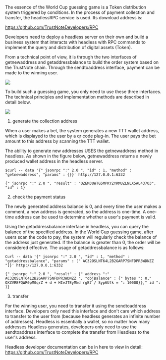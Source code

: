 The essence of the World Cup guessing game is a Token distribution system triggered by conditions. In the process of payment collection and transfer, the headlessRPC service is used. Its download address is:

https://github.com/TrustNoteDevelopers/RPC

Developers need to deploy a headless server on their own and build a business system that interacts with headless with RPC commands to implement the query and distribution of digital assets (Token).

From a technical point of view, it is through the two interfaces of getnewaddress and getaddressbalance to build the order system based on the TrustNote chain. Through the sendtoaddress interface, payment can be made to the winning user.

![](https://github.com/TrustNoteDevelopers/wiki/raw/master/samples/images/worldcup2018_01_en.jpg)

To build such a guessing game, you only need to use these three interfaces. The technical principles and implementation methods are described in detail below.

![](https://github.com/TrustNoteDevelopers/wiki/raw/master/samples/images/worldcup2018_02_en.jpg)

1) generate the collection address

When a user makes a bet, the system generates a new TTT wallet address, which is displayed to the user by a qr code plug-in. The user pays the bet amount to this address by scanning the TTT wallet.

The ability to generate new addresses USES the getnewaddress method in headless. As shown in the figure below, getnewaddress returns a newly produced wallet address in the headless server.

```
$curl -- data '{" jsonrpc ":" 2.0 ", "id" : 1, "method" : "getnewaddress", "params" : {}}' http://127.0.0.1:6332 
```

```
{" jsonrpc ":" 2.0 ", "result" : "QZEM3UWTG5MPKYZYRMUZLNLX5AL437O3", "id" : 1}
```

2) check the payment status

The newly generated address balance is 0, and every time the user makes a comment, a new address is generated, so the address is one-time. A one-time address can be used to determine whether a user's payment is valid.

Using the getaddressbalance interface in headless, you can query the balance of the specified address. In the World Cup guessing game, after users scan the code to pay, the system will regularly check the balance of the address just generated. If the balance is greater than 0, the order will be considered effective. The usage of getaddressbalance is as follows:

```
Curl -- data '{" jsonrpc ":" 2.0 ", "id" : 1, "method" : "getaddressbalance", "params" : [" AC32OSLNT64L2B2GARP7SNFDPR3WDNZZ "]}' http://127.0.0.1:6332
```

```
{" jsonrpc ":" 2.0 ", "result" : {" address ":" AC32OSLNT64L2B2GARP7SNFDPR3WDNZZ ", "objBalance" : {" bytes ": 0," QXZVREFQWR0pM0qrZ + d + HIeJTEyMkd rgB7 / Syp6Ufk = ": 10000}}," id ": 1}
```

3) transfer

For the winning user, you need to transfer it using the sendtoaddress interface. Developers only need this interface and don't care which address to transfer to the user from (because headless generates an infinite number of addresses). Headless is essentially a wallet, so no matter how many addresses Headless generates, developers only need to use the sendtoaddress interface to complete the transfer from Headless to the user's address.


Headless developer documentation can be in here to view in detail: https://github.com/TrustNoteDevelopers/RPC
